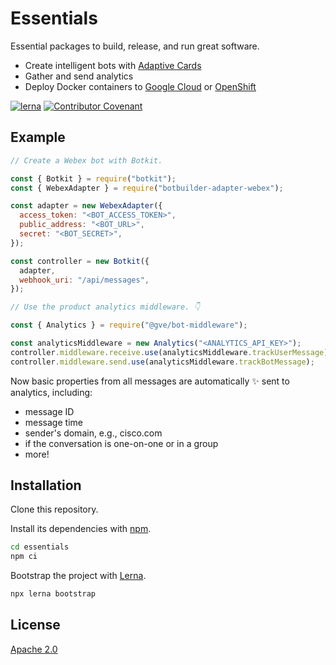 # Essentials

Essential packages to build, release, and run great software.

- Create intelligent bots with [Adaptive Cards](https://adaptivecards.io/)
- Gather and send analytics
- Deploy Docker containers to [Google Cloud](https://cloud.google.com/) or [OpenShift](https://www.openshift.com/)

[![lerna](https://img.shields.io/badge/maintained%20with-lerna-cc00ff.svg)](https://lerna.js.org/)
[![Contributor Covenant](https://img.shields.io/badge/Contributor%20Covenant-1.4-4baaaa.svg)](code_of_conduct.md)

## Example

```js
// Create a Webex bot with Botkit.

const { Botkit } = require("botkit");
const { WebexAdapter } = require("botbuilder-adapter-webex");

const adapter = new WebexAdapter({
  access_token: "<BOT_ACCESS_TOKEN>",
  public_address: "<BOT_URL>",
  secret: "<BOT_SECRET>",
});

const controller = new Botkit({
  adapter,
  webhook_uri: "/api/messages",
});

// Use the product analytics middleware. 👇

const { Analytics } = require("@gve/bot-middleware");

const analyticsMiddleware = new Analytics("<ANALYTICS_API_KEY>");
controller.middleware.receive.use(analyticsMiddleware.trackUserMessage);
controller.middleware.send.use(analyticsMiddleware.trackBotMessage);
```

Now basic properties from all messages are automatically ✨ sent to analytics, including:

- message ID
- message time
- sender's domain, e.g., cisco.com
- if the conversation is one-on-one or in a group
- more!

## Installation

Clone this repository.

Install its dependencies with [npm](https://www.npmjs.com/).

```bash
cd essentials
npm ci
```

Bootstrap the project with [Lerna](https://github.com/lerna/lerna).

```bash
npx lerna bootstrap
```

## License

[Apache 2.0](https://choosealicense.com/licenses/apache-2.0/)
